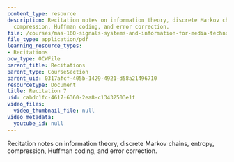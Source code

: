 ```yaml
---
content_type: resource
description: Recitation notes on information theory, discrete Markov chains, entropy,
  compression, Huffman coding, and error correction.
file: /courses/mas-160-signals-systems-and-information-for-media-technology-fall-2007/cabdc1fc461763602ea8c13432503e1f_rec7.pdf
file_type: application/pdf
learning_resource_types:
- Recitations
ocw_type: OCWFile
parent_title: Recitations
parent_type: CourseSection
parent_uid: 0317afcf-405b-1429-4921-d58a21496710
resourcetype: Document
title: Recitation 7
uid: cabdc1fc-4617-6360-2ea8-c13432503e1f
video_files:
  video_thumbnail_file: null
video_metadata:
  youtube_id: null
---
```

Recitation notes on information theory, discrete Markov chains, entropy, compression, Huffman coding, and error correction.

